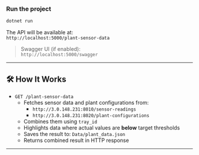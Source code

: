 ### Run the project

```bash
dotnet run
```

The API will be available at:  
`http://localhost:5000/plant-sensor-data`

> Swagger UI (if enabled):  
> `http://localhost:5000/swagger`


---

## 🛠️ How It Works

- `GET /plant-sensor-data`  
  - Fetches sensor data and plant configurations from:
    - `http://3.0.148.231:8010/sensor-readings`
    - `http://3.0.148.231:8020/plant-configurations`
  - Combines them using `tray_id`
  - Highlights data where actual values are **below** target thresholds
  - Saves the result to: `Data/plant_data.json`
  - Returns combined result in HTTP response

---